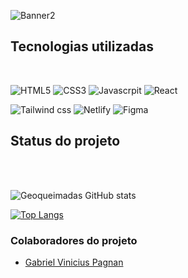 ![Banner2](https://user-images.githubusercontent.com/112758143/188643022-dff17732-c064-4359-8c1d-bf9b8890a70c.png)


## Tecnologias utilizadas
<br/>
<div style="gap: 10px">

  ![HTML5](https://img.shields.io/badge/HTML5-E34F26?style=for-the-badge&logo=html5&logoColor=white)
  ![CSS3](https://img.shields.io/badge/CSS3-1572B6?style=for-the-badge&logo=css3&logoColor=white)
  ![Javascrpit](https://img.shields.io/badge/JavaScript-F7DF1E?style=for-the-badge&logo=javascript&logoColor=black)
  ![React](https://img.shields.io/badge/React-20232A?style=for-the-badge&logo=react&logoColor=61DAFB)
</div>

<div style="gap: 10px">

  ![Tailwind css](https://img.shields.io/badge/Tailwind_CSS-38B2AC?style=for-the-badge&logo=tailwind-css&logoColor=white)
  ![Netlify](https://img.shields.io/badge/Netlify-00C7B7?style=for-the-badge&logo=netlify&logoColor=white)
  ![Figma](https://img.shields.io/badge/Figma-F24E1E?style=for-the-badge&logo=figma&logoColor=white)
</div>


## Status do projeto
<br/><br/>

![Geoqueimadas GitHub stats](https://github-readme-stats.vercel.app/api?username=Geoqueimadas&show_icons=true&theme=radical)

[![Top Langs](https://github-readme-stats.vercel.app/api/top-langs/?username=Geoqueimadas&layout=compact)](https://github.com/anuraghazra/github-readme-stats)


### Colaboradores do projeto

- [Gabriel Vinicius Pagnan](https://github.com/Gabriel-pagnan)

<!--
**Geoqueimadas/Geoqueimadas** is a ✨ _special_ ✨ repository because its `README.md` (this file) appears on your GitHub profile.

Here are some ideas to get you started:


